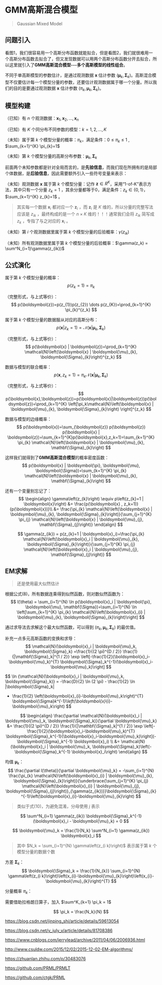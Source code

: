 # GMM高斯混合模型

> Gaussian Mixed Model



 ## 问题引入

看图1，我们很容易用一个高斯分布函数就能拟合，但是看图2，我们就很难用一个高斯分布函数去拟合了，但又发现数据可以用两个高斯分布函数分开去拟合，所以这里就引入了**GMM高斯混合模型---多个高斯模型的线性组合**。

不同于单高斯模型的参数估计，是通过观测数据 $\boldsymbol{x}$ 估计参数 $(\boldsymbol{\mu}_k, \boldsymbol{\Sigma}_k)$。高斯混合模型不仅要估计每一个模型分量的参数，还要估计观测数据属于哪一个分量。所以我们的目的是要通过观测数据 $\boldsymbol{x}$ 估计参数 $(\pi_k, \boldsymbol{\mu}_k, \boldsymbol{\Sigma}_k)$。



## 模型构建

（已知）有 $n$ 个观测数据：$\boldsymbol{x}_1,\boldsymbol{x}_2,\dots,\boldsymbol{x}_n$

（已知）有 $K$ 个同分布不同参数的模型：$k=1,2,\dots,K$ 

（未知）属于第 $k$ 个模型分量的概率：$\pi_k$，满足条件：$0 \leq \pi_{k} \leq 1$ , $\sum_{k=1}^{K} \pi_{k}=1$ 

（未知）第 $k$ 个模型分量的高斯分布参数：$\boldsymbol{\mu}_{k}, \boldsymbol{\Sigma}_{k}$



前面两个未知参数都是针对全局而言的，是**先验信息**，而我们现在所拥有的是局部个体数据，是**后验信息**，因此需要额外引入一些符号变量来表示：

（未知）观测数据 $\boldsymbol{x}$ 属于第 $k$ 个模型分量：记作 $\boldsymbol{z} \in R^K$，采用“1-of-K”表示方法，其中只有一个分量 $z_k=1$ ，其余分量都等于0，满足条件：$z_{k} \in\{0,1\}$，$\sum_{k=1}^{K} z_{k}=1$ 。

> 其实每一个数据 $\boldsymbol{x}_i$ 都对应一个 $\boldsymbol{z}_i$ ，而 $\boldsymbol{z}_i$ 是 $K$ 维的，所以分量的完整写法应该是 $z_{ik}$ ，最终构成的是一个 $n×K$ 维的！！！通常我们会将 $z_{ik}$ 简写成 $z_k$ ，专指了与之对应的 $\boldsymbol{x}_i$ 。

（未知）第 $i$ 个观测数据里属于第 $k$ 个模型分量的后验概率：$\gamma(z_{ik})$ 

（未知）所有观测数据里属于第 $k$ 个模型分量的后验概率：$\gamma(z_k) = \sum^N_{i=1}\gamma(z_{ik})$ 



## 公式演化

属于第 $k$ 个模型分量的概率：
$$
p(z_{k}=1)=\pi_k
$$

（完整形式，与上式等价）：
$$
p(\boldsymbol{z})=p(z_{1})p(z_{2}) \dots p(z_{K})=\prod_{k=1}^{K} \pi_{k}^{z_k}
$$

属于第 $k$ 个模型分量的数据服从对应的高斯分布：
$$
p\left(\boldsymbol{x} | z_{k}=1\right)=\mathcal{N}\left(\boldsymbol{x} | \boldsymbol{\mu}_{k}, \boldsymbol{\Sigma}_{k}\right)
$$

（完整形式，与上式等价）：
$$
p(\boldsymbol{x} | \boldsymbol{z})=\prod_{k=1}^{K} \mathcal{N}\left(\boldsymbol{x} | \boldsymbol{\mu}_{k}, \boldsymbol{\Sigma}_{k}\right)^{z_k}
$$

数据与模型的联合概率：
$$
p(\boldsymbol{x},z_k=1)=\pi_k\mathcal{N}\left(\boldsymbol{x} | \boldsymbol{\mu}_{k}, \boldsymbol{\Sigma}_{k}\right)
$$

（完整形式，与上式等价）：
$$
p(\boldsymbol{x},\boldsymbol{z})=p(\boldsymbol{x}|\boldsymbol{z})p(\boldsymbol{z})=\prod_{k=1}^{K} \left[\pi_k\mathcal{N}\left(\boldsymbol{x} | \boldsymbol{\mu}_{k}, \boldsymbol{\Sigma}_{k}\right) \right]^{z_k}
$$

数据与模型的边缘概率：
$$
p(\boldsymbol{x})=\sum_{\boldsymbol{z}} p(\boldsymbol{z}) p(\boldsymbol{x} | \boldsymbol{z})=\sum_{k=1}^{K}p(\boldsymbol{x},z_k=1)=\sum_{k=1}^{K} \pi_{k} \mathcal{N}\left(\boldsymbol{x} | \boldsymbol{\mu}_{k}, \mathbf{\Sigma}_{k}\right)
$$

这样我们就得到了**GMM高斯混合模型**的概率密度函数：
$$
p(\boldsymbol{x} | \boldsymbol{\pi}, \boldsymbol{\mu}, \boldsymbol{\Sigma})=\sum_{k=1}^{K} \pi_{k} \mathcal{N}\left(\boldsymbol{x} | \boldsymbol{\mu}_{k}, \mathbf{\Sigma}_{k}\right)
$$

还有一个变量别忘记了：
$$
\begin{align} 
\gamma\left(z_{k}\right) \equiv p\left(z_{k}=1 | \boldsymbol{x}\right) 
&= \frac{p(\boldsymbol{x} , z_k=1)}{p(\boldsymbol{x})}\\
&= \frac{\pi_{k} \mathcal{N}\left(\boldsymbol{x} | \boldsymbol{\mu}_{k}, \boldsymbol{\Sigma}_{k}\right)}{\sum_{j=1}^{K} \pi_{j} \mathcal{N}\left(\boldsymbol{x} | \boldsymbol{\mu}_{j}, \mathbf{\Sigma}_{j}\right)} 
\end{align}
$$

$$
\gamma(z_{ik}) = p(z_{k}=1 | \boldsymbol{x}_i)=\frac{\pi_{k} \mathcal{N}\left(\boldsymbol{x}_i | \boldsymbol{\mu}_{k}, \boldsymbol{\Sigma}_{k}\right)}{\sum_{j=1}^{K} \pi_{j} \mathcal{N}\left(\boldsymbol{x}_i | \boldsymbol{\mu}_{j}, \mathbf{\Sigma}_{j}\right)} 
$$



## EM求解

> 还是使用最大似然估计



根据公式(8)，所有数据连乘得到似然函数，则对数似然函数为：
$$
l(\theta) = \sum_{i=1}^{N} \ln  p(\boldsymbol{x}_i | \boldsymbol{\pi}, \boldsymbol{\mu}, \mathbf{\Sigma})=\sum_{i=1}^{N} \ln \left[\sum_{k=1}^{K} \pi_{k} \mathcal{N}\left(\boldsymbol{x}_{i} | \boldsymbol{\mu}_{k}, \boldsymbol{\Sigma}_{k}\right)\right]
$$

通过求导法去求解这个最大似然函数，可以得到 $(\pi_k, \boldsymbol{\mu}_k, \boldsymbol{\Sigma}_k)$ 的最优值。

补充一点多元高斯函数的变换和求导：
$$
\mathcal{N}(\boldsymbol{x}_i | \boldsymbol{\mu}_k, \boldsymbol{\Sigma}_k)
=\frac{1}{(2 \pi)^{D / 2}} \frac{1}{|\mathbf{\Sigma}_k|^{1 / 2}} \exp \left[-\frac{1}{2}(\boldsymbol{x}_i-\boldsymbol{\mu}_k)^{T} \boldsymbol{\Sigma}_k^{-1}(\boldsymbol{x}_i-\boldsymbol{\mu}_k)\right]
$$

$$
\ln {\mathcal{N}(\boldsymbol{x}_i | \boldsymbol{\mu}_k, \boldsymbol{\Sigma}_k)} = 
-\frac{D}{2} \ln (2 \pi) - \frac{1}{2} \ln |\boldsymbol{\Sigma}_k| 
- \frac{1}{2} \left(\boldsymbol{x}_{i}-\boldsymbol{\mu}_k\right)^{T} \boldsymbol{\Sigma}_k^{-1}\left(\boldsymbol{x}_{i}-\boldsymbol{\mu}_k\right)
$$

$$
\begin{align}
\frac{\partial \mathcal{N}(\boldsymbol{x}_i | \boldsymbol{\mu}_k, \boldsymbol{\Sigma}_k)}{\partial \boldsymbol{\mu}_k} 
&= \frac{1}{(2 \pi)^{D / 2}} \frac{1}{|\mathbf{\Sigma}_k|^{1 / 2}} \exp \left[-\frac{1}{2}(\boldsymbol{x}_i-\boldsymbol{\mu}_k)^{T} \boldsymbol{\Sigma}_k^{-1}(\boldsymbol{x}_i-\boldsymbol{\mu}_k)\right](-\boldsymbol{\Sigma}_k^{-1} \boldsymbol{x}_i) \\
&= \mathcal{N}(\boldsymbol{x}_i | \boldsymbol{\mu}_k, \boldsymbol{\Sigma}_k)\left(-\boldsymbol{\Sigma}_k^{-1} \boldsymbol{x}_i\right)
\end{align}
$$



均值 $\boldsymbol{\mu}_k$：
$$
\frac{\partial l(\theta)}{\partial \boldsymbol{\mu}_k} 
= -\sum_{i=1}^{N} \frac{\pi_{k} \mathcal{N}\left(\boldsymbol{x}_{i} | \boldsymbol{\mu}_{k}, \boldsymbol{\Sigma}_{k}\right)}{\underbrace{\sum_{j=1}^{K} \pi_{j} \mathcal{N}\left(\boldsymbol{x}_{i} | \boldsymbol{\mu}_{j}, \boldsymbol{\Sigma}_{j}\right)}_{\gamma(z_{ik})}}\boldsymbol{\Sigma}_{k}^{-1}\left(\boldsymbol{x}_{i}-\boldsymbol{\mu}_{k}\right)
$$

> 类似于式(10)，为避免混淆，分母使用 $j$ 表示

$$
\sum^N_{i=1} \gamma(z_{ik}) \boldsymbol{\Sigma}_k^{-1} (\boldsymbol{x}_i - \boldsymbol{\mu}_k) = 0
$$

$$
\boldsymbol{\mu}_k = \frac{1}{N_k} \sum^N_{i=1} \gamma(z_{ik}) \boldsymbol{x}_i
$$

> 其中 $N_k = \sum_{i=1}^{N} \gamma\left(z_{i k}\right)$ 表示属于第 $k$ 个模型分量的数据个数

方差 $\boldsymbol{\Sigma}_k$：
$$
\boldsymbol{\Sigma}_k = \frac{1}{N_{k}} \sum_{i=1}^{N} \gamma\left(z_{i k}\right)\left(x_{i}-\boldsymbol{\mu}_{k}\right)\left(x_{i}-\boldsymbol{\mu}_{k}\right)^{T}
$$

分量概率 $\pi_k$：

需要借助拉格朗日算子，加入 $\sum^K_{k=1} \pi_k = 1$


$$
\pi_k = \frac{N_k}{N}
$$

> 

https://blog.csdn.net/jinping_shi/article/details/59613054

https://blog.csdn.net/v_july_v/article/details/81708386

https://www.cnblogs.com/jerrylead/archive/2011/04/06/2006936.html

http://www.csuldw.com/2015/12/02/2015-12-02-EM-algorithms/

https://zhuanlan.zhihu.com/p/30483076



https://github.com/PRML/PRMLT

https://github.com/ctgk/PRML